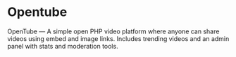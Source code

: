 # Opentube
OpenTube — A simple open PHP video platform where anyone can share videos using embed and image links. Includes trending videos and an admin panel with stats and moderation tools.
